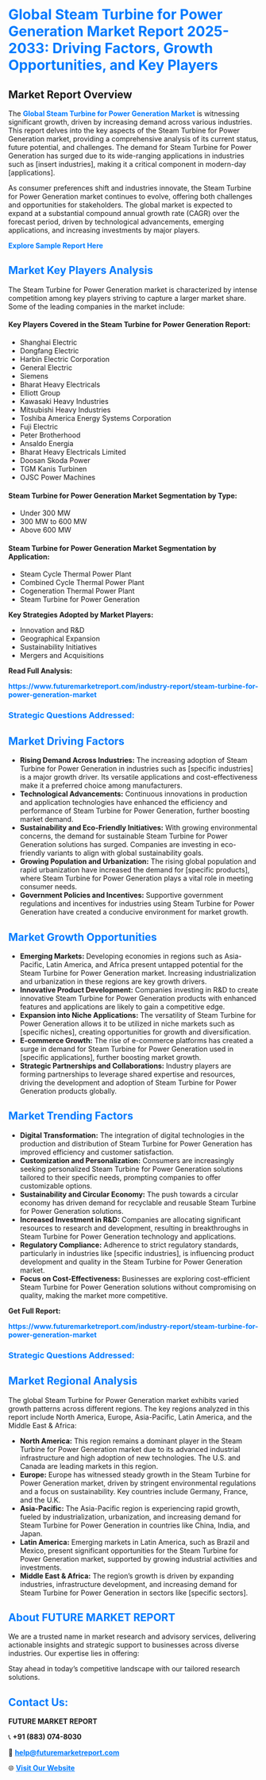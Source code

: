 <h1 style="color: #007BFF;">Global Steam Turbine for Power Generation Market Report 2025-2033: Driving Factors, Growth Opportunities, and Key Players</h1>

<section id="overview">
<h2>Market Report Overview</h2>
<p>The <a href="https://www.futuremarketreport.com/industry-report/steam-turbine-for-power-generation-market" style="color: #007BFF; text-decoration: none;"><strong>Global Steam Turbine for Power Generation Market</strong></a> is witnessing significant growth, driven by increasing demand across various industries. This report delves into the key aspects of the Steam Turbine for Power Generation market, providing a comprehensive analysis of its current status, future potential, and challenges. The demand for Steam Turbine for Power Generation has surged due to its wide-ranging applications in industries such as [insert industries], making it a critical component in modern-day [applications].</p>
<p>As consumer preferences shift and industries innovate, the Steam Turbine for Power Generation market continues to evolve, offering both challenges and opportunities for stakeholders. The global market is expected to expand at a substantial compound annual growth rate (CAGR) over the forecast period, driven by technological advancements, emerging applications, and increasing investments by major players.</p>
</section>

<section id="overview">
<p><a href="https://www.futuremarketreport.com/request-sample/reportId=121584" style="color: #007BFF; text-decoration: none;"><strong>Explore Sample Report Here</strong></a></p>
</section>

<section id="key-players">
<h2 style="color: #007BFF;">Market Key Players Analysis</h2>
<p>The Steam Turbine for Power Generation market is characterized by intense competition among key players striving to capture a larger market share. Some of the leading companies in the market include:</p>
<h4>Key Players Covered in the Steam Turbine for Power Generation Report:</h4>
<ul><li>Shanghai Electric</li><li>Dongfang Electric</li><li>Harbin Electric Corporation</li><li>General Electric</li><li>Siemens</li><li>Bharat Heavy Electricals</li><li>Elliott Group</li><li>Kawasaki Heavy Industries</li><li>Mitsubishi Heavy Industries</li><li>Toshiba America Energy Systems Corporation</li><li>Fuji Electric</li><li>Peter Brotherhood</li><li>Ansaldo Energia</li><li>Bharat Heavy Electricals Limited</li><li>Doosan Skoda Power</li><li>TGM Kanis Turbinen</li><li>OJSC Power Machines</li></ul>
<h4>Steam Turbine for Power Generation Market Segmentation by Type:</h4>
<ul><li>Under 300 MW</li><li>300 MW to 600 MW</li><li>Above 600 MW</li></ul>

<h4>Steam Turbine for Power Generation Market Segmentation by Application:</h4>
<ul><li>Steam Cycle Thermal Power Plant</li><li>Combined Cycle Thermal Power Plant</li><li>Cogeneration Thermal Power Plant</li><li>Steam Turbine for Power Generation</li></ul>
<p><strong>Key Strategies Adopted by Market Players:</strong></p>
<ul>
<li>Innovation and R&D</li>
<li>Geographical Expansion</li>
<li>Sustainability Initiatives</li>
<li>Mergers and Acquisitions</li>
</ul>
</section>

<section>
<p><strong>Read Full Analysis: </strong></p><a href="https://www.futuremarketreport.com/industry-report/steam-turbine-for-power-generation-market" style="color: #007BFF; text-decoration: none;"><strong>https://www.futuremarketreport.com/industry-report/steam-turbine-for-power-generation-market</strong></a>
<h3 style="color: #007BFF;">Strategic Questions Addressed:</h3>
</section>

<section id="driving-factors">
<h2 style="color: #007BFF;">Market Driving Factors</h2>
<ul>
<li><strong>Rising Demand Across Industries:</strong> The increasing adoption of Steam Turbine for Power Generation in industries such as [specific industries] is a major growth driver. Its versatile applications and cost-effectiveness make it a preferred choice among manufacturers.</li>
<li><strong>Technological Advancements:</strong> Continuous innovations in production and application technologies have enhanced the efficiency and performance of Steam Turbine for Power Generation, further boosting market demand.</li>
<li><strong>Sustainability and Eco-Friendly Initiatives:</strong> With growing environmental concerns, the demand for sustainable Steam Turbine for Power Generation solutions has surged. Companies are investing in eco-friendly variants to align with global sustainability goals.</li>
<li><strong>Growing Population and Urbanization:</strong> The rising global population and rapid urbanization have increased the demand for [specific products], where Steam Turbine for Power Generation plays a vital role in meeting consumer needs.</li>
<li><strong>Government Policies and Incentives:</strong> Supportive government regulations and incentives for industries using Steam Turbine for Power Generation have created a conducive environment for market growth.</li>
</ul>
</section>

<section id="growth-opportunities">
<h2 style="color: #007BFF;">Market Growth Opportunities</h2>
<ul>
<li><strong>Emerging Markets:</strong> Developing economies in regions such as Asia-Pacific, Latin America, and Africa present untapped potential for the Steam Turbine for Power Generation market. Increasing industrialization and urbanization in these regions are key growth drivers.</li>
<li><strong>Innovative Product Development:</strong> Companies investing in R&D to create innovative Steam Turbine for Power Generation products with enhanced features and applications are likely to gain a competitive edge.</li>
<li><strong>Expansion into Niche Applications:</strong> The versatility of Steam Turbine for Power Generation allows it to be utilized in niche markets such as [specific niches], creating opportunities for growth and diversification.</li>
<li><strong>E-commerce Growth:</strong> The rise of e-commerce platforms has created a surge in demand for Steam Turbine for Power Generation used in [specific applications], further boosting market growth.</li>
<li><strong>Strategic Partnerships and Collaborations:</strong> Industry players are forming partnerships to leverage shared expertise and resources, driving the development and adoption of Steam Turbine for Power Generation products globally.</li>
</ul>
</section>

<section id="trending-factors">
<h2 style="color: #007BFF;">Market Trending Factors</h2>
<ul>
<li><strong>Digital Transformation:</strong> The integration of digital technologies in the production and distribution of Steam Turbine for Power Generation has improved efficiency and customer satisfaction.</li>
<li><strong>Customization and Personalization:</strong> Consumers are increasingly seeking personalized Steam Turbine for Power Generation solutions tailored to their specific needs, prompting companies to offer customizable options.</li>
<li><strong>Sustainability and Circular Economy:</strong> The push towards a circular economy has driven demand for recyclable and reusable Steam Turbine for Power Generation solutions.</li>
<li><strong>Increased Investment in R&D:</strong> Companies are allocating significant resources to research and development, resulting in breakthroughs in Steam Turbine for Power Generation technology and applications.</li>
<li><strong>Regulatory Compliance:</strong> Adherence to strict regulatory standards, particularly in industries like [specific industries], is influencing product development and quality in the Steam Turbine for Power Generation market.</li>
<li><strong>Focus on Cost-Effectiveness:</strong> Businesses are exploring cost-efficient Steam Turbine for Power Generation solutions without compromising on quality, making the market more competitive.</li>
</ul>
</section>

<section>
<p><strong>Get Full Report: </strong></p><a href="https://www.futuremarketreport.com/industry-report/steam-turbine-for-power-generation-market" style="color: #007BFF; text-decoration: none;"><strong>https://www.futuremarketreport.com/industry-report/steam-turbine-for-power-generation-market</strong></a>
<h3 style="color: #007BFF;">Strategic Questions Addressed:</h3>
</section>


<section id="regional-analysis">
<h2 style="color: #007BFF;">Market Regional Analysis</h2>
<p>The global Steam Turbine for Power Generation market exhibits varied growth patterns across different regions. The key regions analyzed in this report include North America, Europe, Asia-Pacific, Latin America, and the Middle East & Africa:</p>
<ul>
<li><strong>North America:</strong> This region remains a dominant player in the Steam Turbine for Power Generation market due to its advanced industrial infrastructure and high adoption of new technologies. The U.S. and Canada are leading markets in this region.</li>
<li><strong>Europe:</strong> Europe has witnessed steady growth in the Steam Turbine for Power Generation market, driven by stringent environmental regulations and a focus on sustainability. Key countries include Germany, France, and the U.K.</li>
<li><strong>Asia-Pacific:</strong> The Asia-Pacific region is experiencing rapid growth, fueled by industrialization, urbanization, and increasing demand for Steam Turbine for Power Generation in countries like China, India, and Japan.</li>
<li><strong>Latin America:</strong> Emerging markets in Latin America, such as Brazil and Mexico, present significant opportunities for the Steam Turbine for Power Generation market, supported by growing industrial activities and investments.</li>
<li><strong>Middle East & Africa:</strong> The region’s growth is driven by expanding industries, infrastructure development, and increasing demand for Steam Turbine for Power Generation in sectors like [specific sectors].</li>
</ul>
</section>

<footer>
<h2 style="color: #007BFF;">About FUTURE MARKET REPORT</h2>
<p>We are a trusted name in market research and advisory services, delivering actionable insights and strategic support to businesses across diverse industries. Our expertise lies in offering:</p>

<p>Stay ahead in today’s competitive landscape with our tailored research solutions.</p>

<h2 style="color: #007BFF;">Contact Us:</h2>
<p><strong>FUTURE MARKET REPORT</strong></p>
<p>📞 <strong>+91 (883) 074-8030</strong></p>
<p>📧 <strong><a href="mailto:help@futuremarketreport.com" style="color: #007BFF;">help@futuremarketreport.com</a></strong></p>
<p>🌐 <strong><a href="https://www.futuremarketreport.com/" style="color: #007BFF;">Visit Our Website</a></strong></p>
</footer>